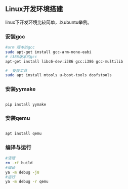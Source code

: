 ## Linux开发环境搭建

linux下开发环境比较简单，以ubuntu举例。

### 安装gcc

```bash
#arm 版本的gcc
sudo apt-get install gcc-arm-none-eabi
# i386版本的gcc
apt-get install libc6-dev:i386 gcc:i386 gcc-multilib

#  安装工具
sudo apt install mtools u-boot-tools dosfstools

```


### 安装yymake

```bash

pip install yymake

```

### 安装qemu

```bash

apt install qemu

```

### 编译与运行

```bash
#清理
rm -rf build
#编译
ya -m debug -j8
#运行
ya -m debug -r qemu
```
